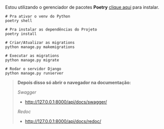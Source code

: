 

 Estou utilizando o gerenciador de pacotes **Poetry** [clique aqui](https://python-poetry.org/docs/#installing-with-the-official-installer) para instalar.

```shell
# Pra ativar o venv do Python
poetry shell

# Pra instalar as dependências do Projeto
poetry install

# Criar/Atualizar as migrations
python manage.py makemigrations

# Executar as migrations
python manage.py migrate

# Rodar o servidor Django
python manage.py runserver

```


> **Depois disso só abrir o navegador na documentação:**
>
> _Swagger_
> - http://127.0.0.1:8000/api/docs/swagger/
>
> _Redoc_
> - http://127.0.0.1:8000/api/docs/redoc/


<!-- 
poetry export --without-hashes --without dev -f requirements.txt -o requirements.txt 

-->


<!-- 
Documentation
https://www.django-rest-framework.org/topics/documenting-your-api/
https://git.icm.edu.pl/kriestof/django-rest-swagger/-/blob/79ec33031a35ce164b847257c09321896f038bde/README.md

https://www.youtube.com/playlist?list=PL6u1VNwqZdJZT5lCMbBQA1UHVWy0FOYOl
https://www.youtube.com/@RegisdoPython/playlists

https://dev.to/ki3ani/implementing-jwt-authentication-and-user-profile-with-django-rest-api-part-3-3dh9
https://code.tutsplus.com/how-to-authenticate-with-jwt-in-django--cms-30460t
https://django-rest-framework-simplejwt.readthedocs.io/en/latest/customizing_token_claims.html
https://stackoverflow.com/questions/6288661/adding-a-user-to-a-group-in-django
https://stackoverflow.com/questions/59286983/how-to-run-a-script-using-pyproject-toml-settings-and-poetry

-->




<!-- 
manager_user
minhasenha1
common_user
minhasenha2

TO RUN:
- Configure your venv:
  ```shell
    $ virtualenv  venv -p python3
    $ source venv/bin/activate
  ```
- Install the dependencies needed to run the app:

   ```shell
     $ pip install -r requirements.txt
   ```
- Make those migrations work:
  ```shell
    $ python3 manage.py makemigrations
    $ python3 manage.py migrate
  ```
- Create Superuser to acess the Django admin:
  ```shell
    $ python3 manage.py createsuperuser
  ```
- Fire up the server:
  ```shell
    $ python3 manage.py runserver
  ```
- Open in Browser to view server:
  http://127.0.0.1:8000/admin -->